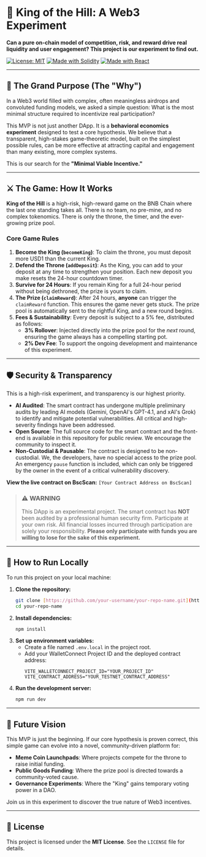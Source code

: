 # 👑 King of the Hill: A Web3 Experiment

**Can a pure on-chain model of competition, risk, and reward drive real liquidity and user engagement? This project is our experiment to find out.**

[![License: MIT](https://img.shields.io/badge/License-MIT-yellow.svg)](https://opensource.org/licenses/MIT)
[![Made with Solidity](https://img.shields.io/badge/Solidity-%23363636.svg?style=flat&logo=solidity)](https://soliditylang.org/)
[![Made with React](https://img.shields.io/badge/React-20232A?style=flat&logo=react&logoColor=61DAFB)](https://reactjs.org/)

---

## 🎯 The Grand Purpose (The "Why")

In a Web3 world filled with complex, often meaningless airdrops and convoluted funding models, we asked a simple question: What is the most minimal structure required to incentivize real participation?

This MVP is not just another DApp. It is a **behavioral economics experiment** designed to test a core hypothesis. We believe that a transparent, high-stakes game-theoretic model, built on the simplest possible rules, can be more effective at attracting capital and engagement than many existing, more complex systems.

This is our search for the **"Minimal Viable Incentive."**

---

## ⚔️ The Game: How It Works

**King of the Hill** is a high-risk, high-reward game on the BNB Chain where the last one standing takes all. There is no team, no pre-mine, and no complex tokenomics. There is only the throne, the timer, and the ever-growing prize pool.

### Core Game Rules

1.  **Become the King (`becomeKing`)**: To claim the throne, you must deposit more USD1 than the current King.
2.  **Defend the Throne (`addDeposit`)**: As the King, you can add to your deposit at any time to strengthen your position. Each new deposit you make resets the 24-hour countdown timer.
3.  **Survive for 24 Hours**: If you remain King for a full 24-hour period without being dethroned, the prize is yours to claim.
4.  **The Prize (`claimReward`)**: After 24 hours, **anyone** can trigger the `claimReward` function. This ensures the game never gets stuck. The prize pool is automatically sent to the rightful King, and a new round begins.
5.  **Fees & Sustainability**: Every deposit is subject to a 5% fee, distributed as follows:
    * **3% Rollover**: Injected directly into the prize pool for the *next* round, ensuring the game always has a compelling starting pot.
    * **2% Dev Fee**: To support the ongoing development and maintenance of this experiment.

---

## 🛡️ Security & Transparency

This is a high-risk experiment, and transparency is our highest priority.

* **AI Audited**: The smart contract has undergone multiple preliminary audits by leading AI models (Gemini, OpenAI's GPT-4.1, and xAI's Grok) to identify and mitigate potential vulnerabilities. All critical and high-severity findings have been addressed.
* **Open Source**: The full source code for the smart contract and the front-end is available in this repository for public review. We encourage the community to inspect it.
* **Non-Custodial & Pausable**: The contract is designed to be non-custodial. We, the developers, have no special access to the prize pool. An emergency `pause` function is included, which can only be triggered by the owner in the event of a critical vulnerability discovery.

**View the live contract on BscScan:** `[Your Contract Address on BscScan]`

> ### ⚠️ **WARNING**
> This DApp is an experimental project. The smart contract has **NOT** been audited by a professional human security firm. Participate at your own risk. All financial losses incurred through participation are solely your responsibility. **Please only participate with funds you are willing to lose for the sake of this experiment.**

---

## 🚀 How to Run Locally

To run this project on your local machine:

1.  **Clone the repository:**
    ```bash
    git clone [https://github.com/your-username/your-repo-name.git](https://github.com/your-username/your-repo-name.git)
    cd your-repo-name
    ```
2.  **Install dependencies:**
    ```bash
    npm install
    ```
3.  **Set up environment variables:**
    * Create a file named `.env.local` in the project root.
    * Add your WalletConnect Project ID and the deployed contract address:
        ```
        VITE_WALLETCONNECT_PROJECT_ID="YOUR_PROJECT_ID"
        VITE_CONTRACT_ADDRESS="YOUR_TESTNET_CONTRACT_ADDRESS"
        ```
4.  **Run the development server:**
    ```bash
    npm run dev
    ```

---

## 🔮 Future Vision

This MVP is just the beginning. If our core hypothesis is proven correct, this simple game can evolve into a novel, community-driven platform for:

* **Meme Coin Launchpads**: Where projects compete for the throne to raise initial funding.
* **Public Goods Funding**: Where the prize pool is directed towards a community-voted cause.
* **Governance Experiments**: Where the "King" gains temporary voting power in a DAO.

Join us in this experiment to discover the true nature of Web3 incentives.

---

## 📄 License

This project is licensed under the **MIT License**. See the `LICENSE` file for details.
